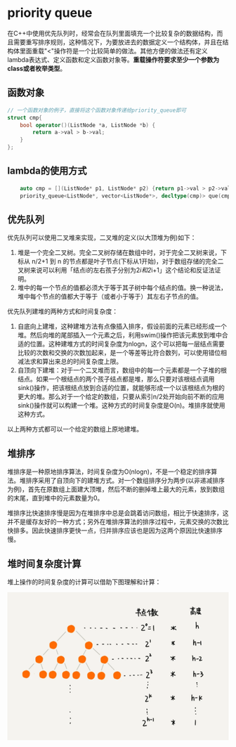 # priority queue

在C++中使用优先队列时，经常会在队列里面填充一个比较复杂的数据结构，而且需要重写排序规则，这种情况下，为要放进去的数据定义一个结构体，并且在结构体里面重载"<"操作符是一个比较简单的做法。其他方便的做法还有定义lambda表达式、定义函数和定义函数对象等。**重载操作符要求至少一个参数为class或者枚举类型**。

## 函数对象

```C++
// 一个函数对象的例子，直接将这个函数对象传递给priority_queue即可
struct cmp{
    bool operator()(ListNode *a, ListNode *b) {
        return a->val > b->val;
    }
};
```

## lambda的使用方式

```C++
    auto cmp = [](ListNode* p1, ListNode* p2) {return p1->val > p2->val; };
    priority_queue<ListNode*, vector<ListNode*>, decltype(cmp)> que(cmp);
```

## 优先队列

优先队列可以使用二叉堆来实现，二叉堆的定义(以大顶堆为例)如下：

1. 堆是一个完全二叉树。完全二叉树存储在数组中时，对于完全二叉树来说，下标从 n/2​+1 到 n 的节点都是叶子节点(下标从1开始)，对于数组存储的完全二叉树来说可以利用「结点i的左右孩子分别为2*i和2*i+1」这个结论和反证法证明。
2. 堆中的每一个节点的值都必须大于等于其子树中每个结点的值。换一种说法，堆中每个节点的值都大于等于（或者小于等于）其左右子节点的值。

优先队列建堆的两种方式和时间复杂度：

1. 自底向上建堆，这种建堆方法有点像插入排序，假设前面的元素已经形成一个堆。然后向堆的尾部插入一个元素之后，利用swim()操作把该元素放到堆中合适的位置。这种建堆方式的时间复杂度为nlogn，这个可以把每一层结点需要比较的次数和交换的次数加起来，是一个等差等比符合数列，可以使用错位相减法求和算出来总的时间复杂度上限。
2. 自顶向下建堆：对于一个二叉堆而言，数组中的每一个元素都是一个子堆的根结点。如果一个根结点的两个孩子结点都是堆，那么只要对该根结点调用sink()操作，把该根结点放到合适的位置，就能够形成一个以该根结点为根的更大的堆。那么对于一个给定的数组，只要从索引n/2处开始向前不断的应用sink()操作就可以构建一个堆。这种方式的时间复杂度是O(n)。堆排序就使用这种方式。

以上两种方式都可以一个给定的数组上原地建堆。

## 堆排序

堆排序是一种原地排序算法，时间复杂度为O(nlogn)，不是一个稳定的排序算法。堆排序采用了自顶向下的建堆方式。对一个数组排序分为两步(以非递减排序为例)，首先在原数组上面建大顶堆，然后不断的删掉堆上最大的元素，放到数组的末尾，直到堆中的元素数量为0。

堆排序比快速排序慢是因为在堆排序中总是会跳着访问数组，相比于快速排序，这并不是缓存友好的一种方式；另外在堆排序算法的排序过程中，元素交换的次数比快排多。因此快速排序更快一点，归并排序应该也是因为这两个原因比快速排序慢。

## 堆时间复杂度计算

堆上操作的时间复杂度的计算可以借助下图理解和计算：

![堆时间复杂度计算](../imageSet/binaryTree.webp)
